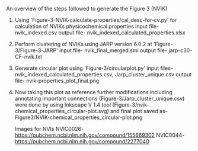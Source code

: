 An overview of the steps followed to generate the Figure 3 (NVIK)

1. Using 'Figure-3-NVIK-calculate-properties/cal_desc-for-cv.py' for calculation of NVIKs physicochemical properties	input file- nvik_indexed.csv
	output file- nvik_indexed_calculated_properties.xlsx
	
2. Perform clustering of NVIKs using JARP version 6.0.2 at 'Figure-3/Figure-3-JARP'
	input file- nvik_final_merged.smi
	output file- jarp-c30-CF-nvik.txt    
	
3. Generate circular plot using 'Figure-3/circularplot.py'
	input files- nvik_indexed_calculated_properties.csv, Jarp_cluster_unique.csv
	output file- nvik-properties_plot_final.png

4. Now taking this plot as reference further modifications including annotating important connections (Figure-3/Jarp_cluster_unique.csv) were done by using Inkscape V 1.4 tool (Figure-3/nvik-chemical_properties_circular-plot.svg) and final plot saved as- Figure3/NVIK-chemical_properties_circular-plot.png
	
	Images for NVIs 
		NVIC0026- https://pubchem.ncbi.nlm.nih.gov/compound/155669302
		NVIC0044- https://pubchem.ncbi.nlm.nih.gov/compound/2277040
